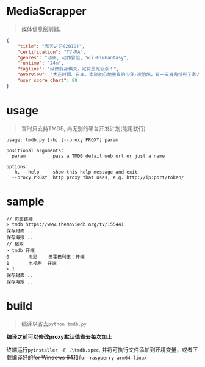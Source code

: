 # MediaScrapper
> 媒体信息刮削器。
```json
{
    "title": "鬼灭之刃(2019)",
    "certification": "TV-MA",
    "genres": "动画, 动作冒险, Sci-Fi&Fantasy",
    "runtime": "24m",
    "tagline": "纵然我身俱灭，定将恶鬼斩杀！",
    "overview": "大正时期、日本。卖炭的心地善良的少年·炭治郎，有一天被鬼杀死了家人。而唯一幸存下来的妹妹祢豆子变成了鬼。被绝望的现实打垮的炭治郎，为了让妹妹变回人类并讨伐杀害家人的鬼，决心沿着“鬼杀队”的道路前进。人与鬼交织的悲哀的兄妹的故事，现在开始！",
    "user_score_chart": 88
}
```

# usage
> 暂时只支持TMDB, 尚无别的平台开发计划(能用就行).
```shell
usage: tmdb.py [-h] [--proxy PROXY] param

positional arguments:
  param          pass a TMDB detail web url or just a name

options:
  -h, --help     show this help message and exit
  --proxy PROXY  http proxy that uses, e.g. http://ip:port/token/
```
# sample
```shell
// 页面链接
> tmdb https://www.themoviedb.org/tv/155441
保存封面...
保存海报...
// 搜索
> tmdb 开端
0       电影    巴霍巴利王：开端
1       电视剧  开端
> 1
保存封面...
保存海报...
```
# build
> 编译以省去`python tmdb.py`

**编译之前可以修改proxy默认值省去每次加上**

终端运行`pyinstaller -F .\tmdb.spec`, 并将可执行文件添加到环境变量，或者下载编译好的~~for Windows 64~~和`for raspberry arm64 linux`
